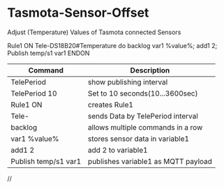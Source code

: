 # Tasmota-Sensor-Offset
Adjust (Temperature) Values of Tasmota connected Sensors

Rule1 ON Tele-DS18B20#Temperature do backlog var1 %value%; add1 2;  Publish temp/s1 var1 ENDON

Command | Description
------- | -----------
TelePeriod | show publishing interval
TelePeriod  10 | Set to 10 seconds(10...3600sec)
Rule1 ON | creates Rule1
Tele- | sends Data by TelePeriod interval
backlog | allows multiple commands in a row
var1 %value% | stores sensor data in variable1
add1 2 | add 2 to variable1
Publish temp/s1 var1 | publishes variable1 as MQTT payload
//
